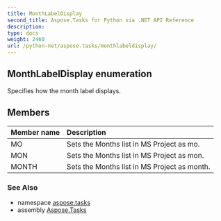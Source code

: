 ```yaml
---
title: MonthLabelDisplay
second_title: Aspose.Tasks for Python via .NET API Reference
description: 
type: docs
weight: 2460
url: /python-net/aspose.tasks/monthlabeldisplay/
---
```


## MonthLabelDisplay enumeration

Specifies how the month label displays.

## Members
| Member name | Description |
| :- | :- |
|MO|Sets the Months list in MS Project as mo.|
|MON|Sets the Months list in MS Project as mon.|
|MONTH|Sets the Months list in MS Project as month.|

### See Also

* namespace [aspose.tasks](/tasks/python-net/aspose.tasks/)
* assembly [Aspose.Tasks](/tasks/python-net/)

